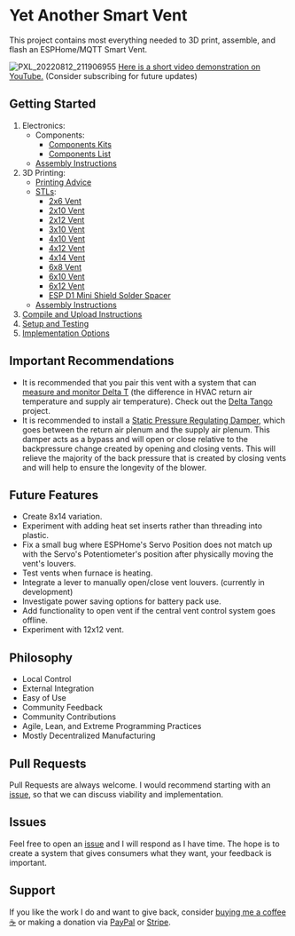 # Yet Another Smart Vent

This project contains most everything needed to 3D print, assemble, and flash an ESPHome/MQTT Smart Vent.

![PXL_20220812_211906955](https://user-images.githubusercontent.com/4724577/184465351-95fdbfe1-2a6a-43a4-8e92-827d9840c7b6.jpg)
[Here is a short video demonstration on YouTube.](https://youtu.be/ANneINQjgso) 
(Consider subscribing for future updates)

## Getting Started
1. Electronics:
    - Components:
        - [Components Kits](https://brobston-creations.mybigcommerce.com/yet-another-smart-vent-electronics-and-fasteners-kit/)
        - [Components List](/docs/ELECTRONIC_COMPONENTS.md)
    - [Assembly Instructions](/docs/ELECTRONICS_ASSEMBLY.md)
2. 3D Printing:
    - [Printing Advice](/docs/VENT_PRINTING.md)
    - [STLs](https://www.printables.com/social/337332-tonyb/collections/241144?o=download_count):
        - [2x6 Vent](https://www.printables.com/model/347800-yet-another-smart-vent-2x6)
        - [2x10 Vent](https://www.printables.com/model/259777-yet-another-smart-vent-2x10)
        - [2x12 Vent](https://www.printables.com/model/260300-yet-another-smart-vent-2x12)
        - [3x10 Vent](https://www.printables.com/model/262311-yet-another-smart-vent-3x10)
        - [4x10 Vent](https://www.printables.com/model/259241-yet-another-smart-vent-4x10)
        - [4x12 Vent](https://www.printables.com/model/259924-yet-another-smart-vent-4x12)
        - [4x14 Vent](https://www.printables.com/model/334635-yet-another-smart-vent-4x14)
        - [6x8   Vent](https://www.printables.com/model/264778-yet-another-smart-vent-6x8)
        - [6x10 Vent](https://www.printables.com/model/259323-yet-another-smart-vent-6x10)
        - [6x12 Vent](https://www.printables.com/model/259622-yet-another-smart-vent-6x12)
        - [ESP D1 Mini Shield Solder Spacer](https://www.printables.com/model/259295-esp-d1-mini-shield-solder-spacer)
    - [Assembly Instructions](/docs/VENT_ASSEMBLY.md)
3. [Compile and Upload Instructions](/docs/COMPILE_AND_UPLOAD.md)
4. [Setup and Testing](/docs/SETUP_AND_TESTING.md)
6. [Implementation Options](/docs/IMPLEMENTATION_OPTIONS.md)

## Important Recommendations
- It is recommended that you pair this vent with a system that can [measure and monitor Delta T](https://www.youtube.com/watch?v=_pD-rRCNv8k) (the difference in HVAC return air temperature and supply air temperature). Check out the [Delta Tango](https://github.com/BrobstonCreations/delta-tango) project.
- It is recommended to install a [Static Pressure Regulating Damper](https://www.zonefirst.com/product/sprddd/), which goes between the return air plenum and the supply air plenum. This damper acts as a bypass and will open or close relative to the backpressure change created by opening and closing vents. This will relieve the majority of the back pressure that is created by closing vents and will help to ensure the longevity of the blower.

## Future Features
- Create 8x14 variation.
- Experiment with adding heat set inserts rather than threading into plastic.
- Fix a small bug where ESPHome's Servo Position does not match up with the Servo's Potentiometer's position after physically moving the vent's louvers.
- Test vents when furnace is heating.
- Integrate a lever to manually open/close vent louvers. (currently in development)
- Investigate power saving options for battery pack use.
- Add functionality to open vent if the central vent control system goes offline.
- Experiment with 12x12 vent.

## Philosophy
- Local Control
- External Integration
- Easy of Use
- Community Feedback
- Community Contributions
- Agile, Lean, and Extreme Programming Practices
- Mostly Decentralized Manufacturing

## Pull Requests
Pull Requests are always welcome. I would recommend starting with an [issue](https://github.com/TonyBrobston/yet-another-smart-vent/issues), so that we can discuss viability and implementation.

## Issues
Feel free to open an [issue](https://github.com/TonyBrobston/yet-another-smart-vent/issues) and I will respond as I have time. The hope is to create a system that gives consumers what they want, your feedback is important. 

## Support
If you like the work I do and want to give back, consider [buying me a coffee ☕](https://www.buymeacoffee.com/brocreates) or making a donation via [PayPal](https://www.paypal.com/donate/?hosted_button_id=BXK8JW6A2FZLE) or [Stripe](https://buy.stripe.com/7sI7t03JC9GUf4c6oo).
